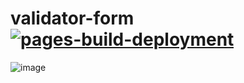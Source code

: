 # validator-form [![pages-build-deployment](https://github.com/huynhit24/validator-form/actions/workflows/pages/pages-build-deployment/badge.svg)](https://github.com/huynhit24/validator-form/actions/workflows/pages/pages-build-deployment)
![image](https://user-images.githubusercontent.com/66912536/185623108-298eec41-63fd-4596-a32c-876e103f5121.png)
